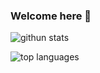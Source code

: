 ### Welcome here 👋

<!--
**syuhendar729/syuhendar729** is a ✨ _special_ ✨ repository because its `README.md` (this file) appears on your GitHub profile.

Here are some ideas to get you started:

- 🔭 I’m currently working on ...
- 🌱 I’m currently learning ...
- 👯 I’m looking to collaborate on ...
- 🤔 I’m looking for help with ...
- 💬 Ask me about ...
- 📫 How to reach me: ...
- 😄 Pronouns: ...
- ⚡ Fun fact: ...
-->
![githun stats](https://github-readme-stats.vercel.app/api?username=syuhendar729&show_icons=true&theme=gruvbox)


![top languages](https://github-readme-stats.vercel.app/api/top-langs/?username=syuhendar729&layout=compact&theme=gruvbox)

<!-- [![willianrod's wakatime stats](https://github-readme-stats.vercel.app/api/wakatime?username=syuhendar729)](https://github.com/syuhendar729) -->
